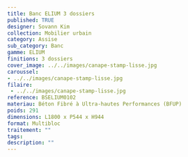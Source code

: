 ```yaml
---
title: Banc ELIUM 3 dossiers 
published: TRUE
designer: Sovann Kim
collection: Mobilier urbain
category: Assise
sub_category: Banc
gamme: ELIUM
finitions: 3 dossiers
cover_image: ../../images/canape-stamp-lisse.jpg
caroussel: 
- ../../images/canape-stamp-lisse.jpg
filaire: 
 - ../../images/canape-stamp-lisse.jpg
reference: BSELIUM0102
materiau: Béton Fibré à Ultra-hautes Performances (BFUP)
poids: 291
dimensions: L1800 x P544 x H944
format: Multibloc
traitement: ""
tags: 
description: ""
---
```

